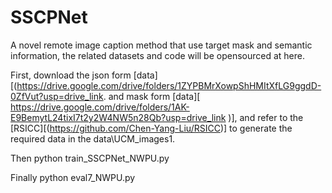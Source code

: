 # SSCPNet
A novel remote image caption method that use target mask and semantic information, the related datasets and code will be opensourced at here.


First, download the json form [data][(https://drive.google.com/drive/folders/1ZYPBMrXowpShHMItXfLG9ggdD-0ZfVut?usp=drive_link.
and mask form [data][
https://drive.google.com/drive/folders/1AK-E9BemytL24tixI7t2y2W4NW5n28Qb?usp=drive_link
)], and refer to the [RSICC][(https://github.com/Chen-Yang-Liu/RSICC)] to generate the required data in the data\UCM_images1.



Then python train_SSCPNet_NWPU.py 

Finally python eval7_NWPU.py
